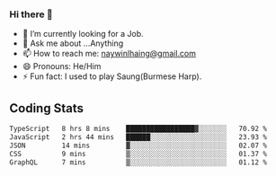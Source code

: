 ### Hi there 👋

- 🔭 I’m currently looking for a Job.
- 💬 Ask me about ...Anything
- 📫 How to reach me: naywinlhaing@gmail.com
- 😄 Pronouns: He/Him
- ⚡ Fun fact: I used to play Saung(Burmese Harp).


## Coding Stats
<!--START_SECTION:waka-->

```txt
TypeScript   8 hrs 8 mins    █████████████████▓░░░░░░░   70.92 %
JavaScript   2 hrs 44 mins   ██████░░░░░░░░░░░░░░░░░░░   23.93 %
JSON         14 mins         ▓░░░░░░░░░░░░░░░░░░░░░░░░   02.07 %
CSS          9 mins          ▒░░░░░░░░░░░░░░░░░░░░░░░░   01.37 %
GraphQL      7 mins          ▒░░░░░░░░░░░░░░░░░░░░░░░░   01.12 %
```

<!--END_SECTION:waka-->
